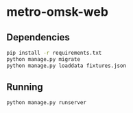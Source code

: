 metro-omsk-web
==============

## Dependencies
  ```bash
  pip install -r requirements.txt
  python manage.py migrate
  python manage.py loaddata fixtures.json
  ```

## Running
  ```bash
  python manage.py runserver
  ```


